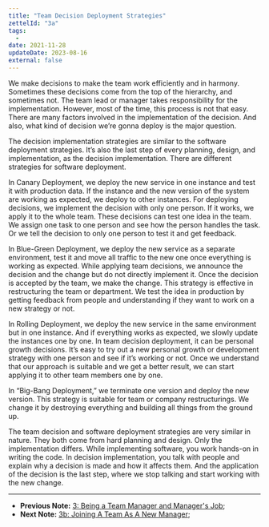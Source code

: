 ```yaml
---
title: "Team Decision Deployment Strategies"
zettelId: "3a"
tags:
  -
date: 2021-11-28
updateDate: 2023-08-16
external: false
---
```


We make decisions to make the team work efficiently and in harmony. Sometimes these decisions come from the top of the hierarchy, and sometimes not. The team lead or manager takes responsibility for the implementation. However, most of the time, this process is not that easy. There are many factors involved in the implementation of the decision. And also, what kind of decision we’re gonna deploy is the major question.

The decision implementation strategies are similar to the software deployment strategies. It’s also the last step of every planning, design, and implementation, as the decision implementation. There are different strategies for software deployment.

In Canary Deployment, we deploy the new service in one instance and test it with production data. If the instance and the new version of the system are working as expected, we deploy to other instances. For deploying decisions, we implement the decision with only one person. If it works, we apply it to the whole team. These decisions can test one idea in the team. We assign one task to one person and see how the person handles the task. Or we tell the decision to only one person to test it and get feedback.

In Blue-Green Deployment, we deploy the new service as a separate environment, test it and move all traffic to the new one once everything is working as expected. While applying team decisions, we announce the decision and the change but do not directly implement it. Once the decision is accepted by the team, we make the change. This strategy is effective in restructuring the team or department. We test the idea in production by getting feedback from people and understanding if they want to work on a new strategy or not.

In Rolling Deployment, we deploy the new service in the same environment but in one instance. And if everything works as expected, we slowly update the instances one by one. In team decision deployment, it can be personal growth decisions. It’s easy to try out a new personal growth or development strategy with one person and see if it’s working or not. Once we understand that our approach is suitable and we get a better result, we can start applying it to other team members one by one.

In “Big-Bang Deployment,” we terminate one version and deploy the new version. This strategy is suitable for team or company restructurings. We change it by destroying everything and building all things from the ground up.

The team decision and software deployment strategies are very similar in nature. They both come from hard planning and design. Only the implementation differs. While implementing software, you work hands-on in writing the code. In decision implementation, you talk with people and explain why a decision is made and how it affects them. And the application of the decision is the last step, where we stop talking and start working with the new change.

---

- **Previous Note:** [3: Being a Team Manager and Manager's Job](/notes/3/);
- **Next Note:** [3b: Joining A Team As A New Manager](/notes/3b/);
